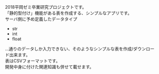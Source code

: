 2018平岡ゼミ卒業研究プロジェクトです。  
「静的型付け」機能がある表を作成する、シンプルなアプリです。  
サーバ側に予め定義したデータタイプ

- str
- int
- float

...通りのデータしか入力できない、そのようなシンプルな表を作成/ダウンロード出来ます。  
表はCSVフォーマットです。  
開発中身に付けた関連知識も併せて載せます。